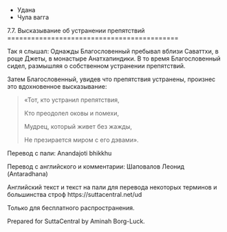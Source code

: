 









* Удана
* Чула вагга


7\.7\. Высказывание об устранении препятствий
\=\=\=\=\=\=\=\=\=\=\=\=\=\=\=\=\=\=\=\=\=\=\=\=\=\=\=\=\=\=\=\=\=\=\=\=\=\=\=\=\=\=\=



Так я слышал: Однажды Благословенный пребывал вблизи Саваттхи, в роще Джеты, в монастыре Анатхапиндики\. В то время Благословенный сидел, размышляя о собственном устранении препятствий\.


Затем Благословенный, увидев что препятствия устранены, произнес это вдохновенное высказывание:



> «Тот, кто устранил препятствия,  
> 
> Кто преодолел оковы и помехи,  
> 
> Мудрец, который живет без жажды,  
> 
> Не презирается миром c его дэвами»\.



Перевод с пали: Anandajoti bhikkhu


Перевод с английского и комментарии: Шаповалов Леонид \(Antaradhana\)


Английский текст и текст на пали для перевода некоторых терминов и большинства строф https://suttacentral\.net/ud


  

Только для бесплатного распространения\.


  

Prepared for SuttaCentral by Aminah Borg\-Luck\.






